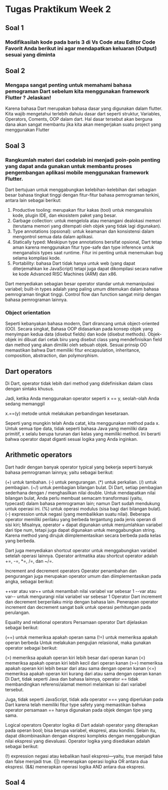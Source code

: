 # Tugas Praktikum Week 2

## Soal 1
### Modifikasilah kode pada baris 3 di Vs Code atau Editor Code Favorit Anda berikut ini agar mendapatkan keluaran (Output) sesuai yang diminta
## Soal 2
### Mengapa sangat penting untuk memahami bahasa pemograman Dart sebelum kita menggunakan framework Flutter ? Jelaskan!
Karena bahasa Dart merupakan bahasa dasar yang digunakan dalam flutter. Kita wajib mengetahui terlebih dahulu dasar dart seperti struktur, Variables, Operators, Coments, OOP dalam dart. Hal dasar tersebut akan berguna dana akan sangat membantu jika kita akan mengerjakan suatu project yang menggunakan Flutter 
## Soal 3
### Rangkumlah materi dari codelab ini menjadi poin-poin penting yang dapat anda gunakan untuk membantu proses pengembangan aplikasi mobile menggunakan framework Flutter.   
Dart bertujuan untuk menggabungkan kelebihan-kelebihan dari sebagian besar bahasa tingkat tinggi dengan fitur-fitur bahasa pemrograman terkini, antara lain sebagai berikut:

1. Productive tooling: merupakan fitur kakas (tool) untuk menganalisis kode, plugin IDE, dan ekosistem paket yang besar.
2. Garbage collection: untuk mengelola atau menangani dealokasi memori (terutama memori yang ditempati oleh objek yang tidak lagi digunakan).
3. Type annotations (opsional): untuk keamanan dan konsistensi dalam mengontrol semua data dalam aplikasi.
4. Statically typed: Meskipun type annotations bersifat opsional, Dart tetap aman karena menggunakan fitur type-safe dan type inference untuk menganalisis types saat runtime. Fitur ini penting untuk menemukan bug selama kompilasi kode.
5. Portability: bahasa Dart tidak hanya untuk web (yang dapat diterjemahkan ke JavaScript) tetapi juga dapat dikompilasi secara native ke kode Advanced RISC Machines (ARM) dan x86.

Dart menyediakan sebagian besar operator standar untuk memanipulasi variabel; built-in types adalah yang paling umum ditemukan dalam bahasa pemrograman tingkat tinggi. Control flow dan function sangat mirip dengan bahasa pemrograman lainnya.

### Object orientation
Seperti kebanyakan bahasa modern, Dart dirancang untuk object-oriented (OO). Secara singkat, Bahasa OOP didasarkan pada konsep objek yang menyimpan kedua data (disebut fields) dan kode (disebut methods). Objek-objek ini dibuat dari cetak biru yang disebut class yang mendefinisikan field dan method yang akan dimiliki oleh sebuah objek.
Sesuai prinsip OO memastikan bahwa Dart memiliki fitur encapsulation, inheritance, composition, abstraction, dan polymorphism.

## Dart operators
Di Dart, operator tidak lebih dari method yang didefinisikan dalam class dengan sintaks khusus.

Jadi, ketika Anda menggunakan operator seperti x == y, seolah-olah Anda sedang memanggil

x.==(y) metode untuk melakukan perbandingan kesetaraan.

Seperti yang mungkin telah Anda catat, kita menggunakan method pada x. Untuk semua tipe data, tidak seperti bahasa Java yang memiliki data primitif, x selalu berupa turunan dari kelas yang memiliki method. Ini berarti bahwa operator dapat diganti sesuai logika yang Anda inginkan.

## Arithmetic operators
Dart hadir dengan banyak operator typical yang bekerja seperti banyak bahasa pemrograman lainnya; yaitu sebagai berikut:

(+) untuk tambahan.
(-) untuk pengurangan.
(*) untuk perkalian.
(/) untuk pembagian.
(~/) untuk pembagian bilangan bulat. Di Dart, setiap pembagian sederhana dengan / menghasilkan nilai double. Untuk mendapatkan nilai bilangan bulat, Anda perlu membuat semacam transformasi (yaitu, typecast) dalam bahasa pemrograman lain; namun Dart sudah mendukung untuk operasi ini.
(%) untuk operasi modulus (sisa bagi dari bilangan bulat).
(-) expression untuk negasi (yang membalikkan suatu nilai).
Beberapa operator memiliki perilaku yang berbeda tergantung pada jenis operan di sisi kiri; Misalnya, operator + dapat digunakan untuk menjumlahkan variabel dari tipe num, tetapi juga dapat digunakan untuk menggabungkan string. Karena method yang dirujuk diimplementasikan secara berbeda pada kelas yang berbeda.

Dart juga menyediakan shortcut operator untuk menggabungkan variabel setelah operasi lainnya. Operator aritmatika atau shortcut operator adalah +=, -=, *=, /=, dan ~/=.

Increment and decrement operators
Operator penambahan dan pengurangan juga merupakan operator umum dan diimplementasikan pada angka, sebagai berikut:

++var atau var++ untuk menambah nilai variabel var sebesar 1
--var atau var-- untuk mengurangi nilai variabel var sebesar 1
Operator Dart increment dan decrement berperilaku mirip dengan bahasa lain. Penerapan operator increment dan decrement sangat baik untuk operasi perhitungan pada perulangan.

Equality and relational operators
Persamaan operator Dart dijelaskan sebagai berikut:

(==) untuk memeriksa apakah operan sama
(!=) untuk memeriksa apakah operan berbeda
Untuk melakukan pengujian relasional, maka gunakan operator sebagai berikut:

(>) memeriksa apakah operan kiri lebih besar dari operan kanan
(<) memeriksa apakah operan kiri lebih kecil dari operan kanan
(>=) memeriksa apakah operan kiri lebih besar dari atau sama dengan operan kanan
(<=) memeriksa apakah operan kiri kurang dari atau sama dengan operan kanan
Di Dart, tidak seperti Java dan bahasa lainnya, operator == tidak membandingkan referensi/alamat memori melainkan isi dari variabel tersebut.

Juga, tidak seperti JavaScript, tidak ada operator === yang diperlukan pada Dart karena telah memiliki fitur type safety yang memastikan bahwa operator persamaan == hanya digunakan pada objek dengan tipe yang sama.

Logical operators
Operator logika di Dart adalah operator yang diterapkan pada operan bool; bisa berupa variabel, ekspresi, atau kondisi. Selain itu, dapat dikombinasikan dengan ekspresi kompleks dengan menggabungkan nilai ekspresi yang dievaluasi. Operator logika yang disediakan adalah sebagai berikut:

(!)  expression negasi atau kebalikan hasil ekspresi—yaitu, true menjadi false dan false menjadi true.
(||) menerapkan operasi logika OR antara dua ekspresi.
(&&) menerapkan operasi logika AND antara dua ekspresi.
## Soal 4
[](https://github.com/alizul01/2141720088-mobile-2023/blob/master/week-02/TASKS-4.md)